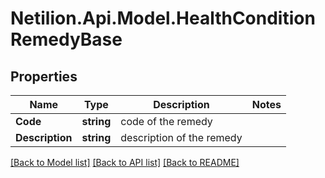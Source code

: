 # Netilion.Api.Model.HealthConditionRemedyBase
## Properties

Name | Type | Description | Notes
------------ | ------------- | ------------- | -------------
**Code** | **string** | code of the remedy | 
**Description** | **string** | description of the remedy | 

[[Back to Model list]](../README.md#documentation-for-models) [[Back to API list]](../README.md#documentation-for-api-endpoints) [[Back to README]](../README.md)

